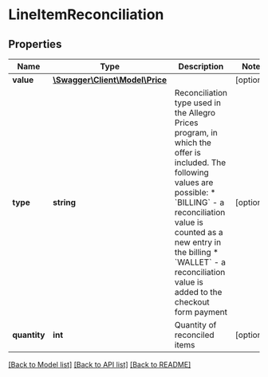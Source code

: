 # LineItemReconciliation

## Properties
Name | Type | Description | Notes
------------ | ------------- | ------------- | -------------
**value** | [**\Swagger\Client\Model\Price**](Price.md) |  | [optional] 
**type** | **string** | Reconciliation type used in the Allegro Prices program, in which the offer is included. The following values are possible: * &#x60;BILLING&#x60; - a reconciliation value is counted as a new entry in the billing * &#x60;WALLET&#x60; - a reconciliation value is added to the checkout form payment | [optional] 
**quantity** | **int** | Quantity of reconciled items | [optional] 

[[Back to Model list]](../../README.md#documentation-for-models) [[Back to API list]](../../README.md#documentation-for-api-endpoints) [[Back to README]](../../README.md)

